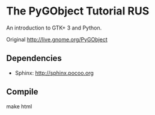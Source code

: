 The PyGObject Tutorial RUS
======================

An introduction to GTK+ 3 and Python.

Original http://live.gnome.org/PyGObject

Dependencies
------------
- Sphinx: http://sphinx.pocoo.org


Compile
-------
make html
